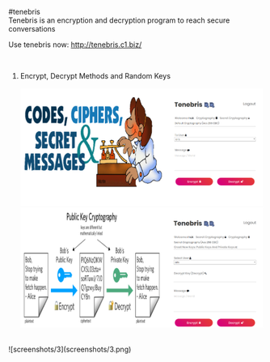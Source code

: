  #tenebris <br>
 Tenebris is an encryption and decryption program to reach secure conversations
  <br>
  
  Use tenebris now: http://tenebris.c1.biz/
  
  <br>
 
1) Encrypt, Decrypt Methods and Random Keys
    <br>    
 ![screenshots/1](screenshots/1.png) 
     <br>
 ![screenshots/2](screenshots/2.png)  
  <br>
 ![screenshots/3](screenshots/3.png) 


